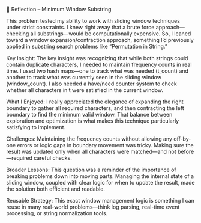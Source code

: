 📘 Reflection – Minimum Window Substring

This problem tested my ability to work with sliding window techniques under strict constraints. I knew right away that a brute force approach—checking all substrings—would be computationally expensive. So, I leaned toward a window expansion/contraction approach, something I’d previously applied in substring search problems like “Permutation in String.”

Key Insight:
The key insight was recognizing that while both strings could contain duplicate characters, I needed to maintain frequency counts in real time. I used two hash maps—one to track what was needed (t_count) and another to track what was currently seen in the sliding window (window_count). I also needed a have/need counter system to check whether all characters in t were satisfied in the current window.

What I Enjoyed:
I really appreciated the elegance of expanding the right boundary to gather all required characters, and then contracting the left boundary to find the minimum valid window. That balance between exploration and optimization is what makes this technique particularly satisfying to implement.

Challenges:
Maintaining the frequency counts without allowing any off-by-one errors or logic gaps in boundary movement was tricky. Making sure the result was updated only when all characters were matched—and not before—required careful checks.

Broader Lessons:
This question was a reminder of the importance of breaking problems down into moving parts. Managing the internal state of a sliding window, coupled with clear logic for when to update the result, made the solution both efficient and readable.

Reusable Strategy:
This exact window management logic is something I can reuse in many real-world problems—think log parsing, real-time event processing, or string normalization tools.